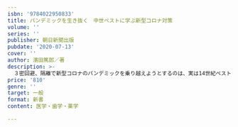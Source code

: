 ```yaml
---
isbn: '9784022950833'
title: パンデミックを生き抜く　中世ペストに学ぶ新型コロナ対策
volume: ''
series: ''
publisher: 朝日新聞出版
pubdate: '2020-07-13'
cover: ''
author: 濱田篤郎／著
description: >-
  ３密回避、隔離で新型コロナのパンデミックを乗り越えようとするのは、実は14世紀ペスト大流行の時と同じ。渡航医学の第一人者が「医学考古学」という観点から不安にならずに今を乗り切る知恵をまとめた。現代のコロナ流行だけでなく今後の染症流行への対処法も紹介する。
price: '810'
genre: ''
target: 一般
format: 新書
content: 医学・歯学・薬学

---
```

